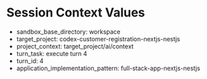 # Session Context Values
- sandbox_base_directory: workspace
- target_project: codex-customer-registration-nextjs-nestjs
- project_context: target_project/ai/context
- turn_task: execute turn 4
- turn_id: 4
- application_implementation_pattern: full-stack-app-nextjs-nestjs
